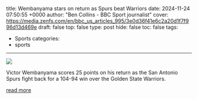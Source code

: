 title: Wembanyama stars on return as Spurs beat Warriors
date: 2024-11-24 07:50:55 +0000
author: "Ben Collins - BBC Sport journalist"
cover: https://media.zenfs.com/en/bbc_us_articles_995/3e0d36f41e6c2a20d1f7f996d13d469e
draft: false
top: false
type: post
hide: false
toc: false
tags:
  - Sports
categories:
  - sports
---

![](https://media.zenfs.com/en/bbc_us_articles_995/3e0d36f41e6c2a20d1f7f996d13d469e)

Victor Wembanyama scores 25 points on his return as the San Antonio Spurs fight back for a 104-94 win over the Golden State Warriors.

[read more](https://www.bbc.com/sport/basketball/articles/czj7ll3yveyo?xtor=AL-72-%5Bpartner%5D-%5Byahoo.north.america%5D-%5Bheadline%5D-%5Bsport%5D-%5Bbizdev%5D-%5Bisapi%5D)
